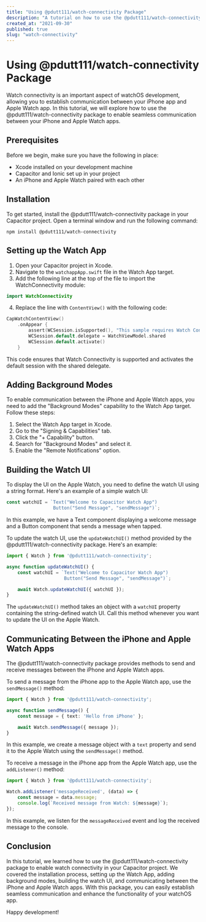 ```yaml
---
title: "Using @pdutt111/watch-connectivity Package"
description: "A tutorial on how to use the @pdutt111/watch-connectivity package for watchOS development"
created_at: "2021-09-30"
published: true
slug: "watch-connectivity"
---
```


# Using @pdutt111/watch-connectivity Package

Watch connectivity is an important aspect of watchOS development, allowing you to establish communication between your iPhone app and Apple Watch app. In this tutorial, we will explore how to use the @pdutt111/watch-connectivity package to enable seamless communication between your iPhone and Apple Watch apps.

## Prerequisites

Before we begin, make sure you have the following in place:

- Xcode installed on your development machine
- Capacitor and Ionic set up in your project
- An iPhone and Apple Watch paired with each other

## Installation

To get started, install the @pdutt111/watch-connectivity package in your Capacitor project. Open a terminal window and run the following command:

```
npm install @pdutt111/watch-connectivity
```

## Setting up the Watch App

1. Open your Capacitor project in Xcode.
2. Navigate to the `watchappApp.swift` file in the Watch App target.
3. Add the following line at the top of the file to import the WatchConnectivity module:

```swift
import WatchConnectivity
```

4. Replace the line with `ContentView()` with the following code:

```swift
CapWatchContentView()
    .onAppear {
        assert(WCSession.isSupported(), "This sample requires Watch Connectivity support!")
        WCSession.default.delegate = WatchViewModel.shared
        WCSession.default.activate()
    }
```

This code ensures that Watch Connectivity is supported and activates the default session with the shared delegate.

## Adding Background Modes

To enable communication between the iPhone and Apple Watch apps, you need to add the "Background Modes" capability to the Watch App target. Follow these steps:

1. Select the Watch App target in Xcode.
2. Go to the "Signing & Capabilities" tab.
3. Click the "+ Capability" button.
4. Search for "Background Modes" and select it.
5. Enable the "Remote Notifications" option.

## Building the Watch UI

To display the UI on the Apple Watch, you need to define the watch UI using a string format. Here's an example of a simple watch UI:

```typescript
const watchUI = `Text("Welcome to Capacitor Watch App")
                 Button("Send Message", "sendMessage")`;
```

In this example, we have a Text component displaying a welcome message and a Button component that sends a message when tapped.

To update the watch UI, use the `updateWatchUI()` method provided by the @pdutt111/watch-connectivity package. Here's an example:

```typescript
import { Watch } from '@pdutt111/watch-connectivity';

async function updateWatchUI() {
    const watchUI = `Text("Welcome to Capacitor Watch App")
                     Button("Send Message", "sendMessage")`;

    await Watch.updateWatchUI({ watchUI });
}
```

The `updateWatchUI()` method takes an object with a `watchUI` property containing the string-defined watch UI. Call this method whenever you want to update the UI on the Apple Watch.

## Communicating Between the iPhone and Apple Watch Apps

The @pdutt111/watch-connectivity package provides methods to send and receive messages between the iPhone and Apple Watch apps.

To send a message from the iPhone app to the Apple Watch app, use the `sendMessage()` method:

```typescript
import { Watch } from '@pdutt111/watch-connectivity';

async function sendMessage() {
    const message = { text: 'Hello from iPhone' };

    await Watch.sendMessage({ message });
}
```

In this example, we create a message object with a `text` property and send it to the Apple Watch using the `sendMessage()` method.

To receive a message in the iPhone app from the Apple Watch app, use the `addListener()` method:

```typescript
import { Watch } from '@pdutt111/watch-connectivity';

Watch.addListener('messageReceived', (data) => {
    const message = data.message;
    console.log(`Received message from Watch: ${message}`);
});
```

In this example, we listen for the `messageReceived` event and log the received message to the console.

## Conclusion

In this tutorial, we learned how to use the @pdutt111/watch-connectivity package to enable watch connectivity in your Capacitor project. We covered the installation process, setting up the Watch App, adding background modes, building the watch UI, and communicating between the iPhone and Apple Watch apps. With this package, you can easily establish seamless communication and enhance the functionality of your watchOS app.

Happy development!